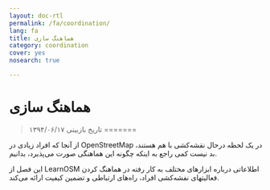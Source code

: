 ```yaml
---
layout: doc-rtl
permalink: /fa/coordination/
lang: fa
title: هماهنگ سازی
category: coordination
cover: yes
nosearch: true

---
```


هماهنگ سازی
============

> تاریخ بازبینی ۱۳۹۴/۰۶/۱۷
=======

از آنجا که افراد زیادی در OpenStreetMap در یک لحظه درحال نقشه‌کشی با هم هستند، بد نیست کمی راجع به اینکه چگونه این هماهنگی صورت می‌پذیرد، بدانیم.

این فصل از LearnOSM اطلاعاتی درباره ابزارهای مختلف به کار رفته در هماهنگ کردن فعالیتهای نفشه‌کشی افراد، راه‌های ارتباطی و تضمین کیفیت ارائه می‌کند.
